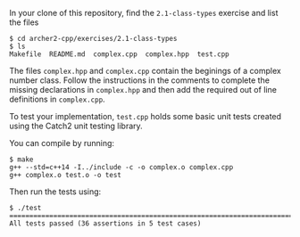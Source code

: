 In your clone of this repository, find the `2.1-class-types` exercise and list the files

```
$ cd archer2-cpp/exercises/2.1-class-types
$ ls
Makefile  README.md  complex.cpp  complex.hpp  test.cpp
```

The files `complex.hpp` and `complex.cpp` contain the beginings of a complex number class. Follow the instructions in the comments to complete the missing declarations in `complex.hpp` and then add the required out of line definitions in `complex.cpp`.

To test your implementation, `test.cpp` holds some basic unit tests created using the Catch2 unit testing library.

You can compile by running:

```
$ make
g++ --std=c++14 -I../include -c -o complex.o complex.cpp
g++ complex.o test.o -o test
```

Then run the tests using:

```
$ ./test
===============================================================================
All tests passed (36 assertions in 5 test cases)
```
